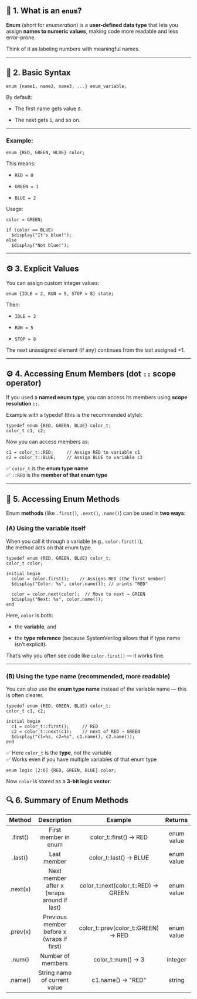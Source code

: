 
## 🧩 1. What is an `enum`?

**Enum** (short for _enumeration_) is a **user-defined data type** that lets you assign **names to numeric values**, making code more readable and less error-prone.

Think of it as labeling numbers with meaningful names.

----------

## 🧠 2. Basic Syntax

`enum {name1, name2, name3, ...} enum_variable;` 

By default:

-   The first name gets value `0`.
    
-   The next gets `1`, and so on.
    

----------

### Example:

`enum {RED, GREEN, BLUE} color;` 

This means:

-   `RED = 0`
    
-   `GREEN = 1`
    
-   `BLUE = 2`
    

Usage:

```
color = GREEN;

if (color == BLUE)
  $display("It's blue!");
else
  $display("Not blue!");
``` 

----------

## ⚙️ 3. Explicit Values

You can assign custom integer values:

`enum {IDLE = 2, RUN = 5, STOP = 8} state;` 

Then:

-   `IDLE = 2`
    
-   `RUN = 5`
    
-   `STOP = 8`
    

The next unassigned element (if any) continues from the last assigned +1.

----------




## ⚙️ 4. Accessing Enum Members (dot `::` scope operator)

If you used a **named enum type**, you can access its members using **scope resolution `::`**.

Example with a typedef (this is the recommended style):

```
typedef enum {RED, GREEN, BLUE} color_t;
color_t c1, c2;
``` 

Now you can access members as:

```
c1 = color_t::RED;     // Assign RED to variable c1
c2 = color_t::BLUE;    // Assign BLUE to variable c2
``` 

✅ `color_t` is the **enum type name**  
✅ `::RED` is the **member of that enum type**

----------

## 🧠 5. Accessing Enum Methods

Enum **methods** (like `.first()`, `.next()`, `.name()`) can be used in **two ways**:

### (A) Using the variable itself

When you call it through a variable (e.g., `color.first()`),  
the method acts on that enum type.

```
typedef enum {RED, GREEN, BLUE} color_t;
color_t color;

initial begin
  color = color.first();    // Assigns RED (the first member)
  $display("Color: %s", color.name()); // prints "RED"

  color = color.next(color);  // Move to next → GREEN
  $display("Next: %s", color.name());
end
``` 

Here, `color` is both:

-   the **variable**, and
    
-   the **type reference** (because SystemVerilog allows that if type name isn’t explicit).
    

That’s why you often see code like `color.first()` — it works fine.

----------

### (B) Using the type name (recommended, more readable)

You can also use the **enum type name** instead of the variable name — this is often clearer.

```
typedef enum {RED, GREEN, BLUE} color_t;
color_t c1, c2;

initial begin
  c1 = color_t::first();     // RED
  c2 = color_t::next(c1);    // next of RED → GREEN
  $display("c1=%s, c2=%s", c1.name(), c2.name());
end
``` 

✅ Here `color_t` is the **type**, not the variable  
✅ Works even if you have multiple variables of that enum type

`enum logic [2:0] {RED, GREEN, BLUE} color;` 

Now `color` is stored as a **3-bit logic vector**.


## 🔍 6. Summary of Enum Methods

|  Method  |                 Description                |               Example               |   Returns  |
|:--------:|:------------------------------------------:|:-----------------------------------:|:----------:|
| .first() | First member in enum                       | color_t::first() → RED              | enum value |
| .last()  | Last member                                | color_t::last() → BLUE              | enum value |
| .next(x) | Next member after x (wraps around if last) | color_t::next(color_t::RED) → GREEN | enum value |
| .prev(x) | Previous member before x (wraps if first)  | color_t::prev(color_t::GREEN) → RED | enum value |
| .num()   | Number of members                          | color_t::num() → 3                  | integer    |
| .name()  | String name of current value               | c1.name() → "RED"                   | string     |